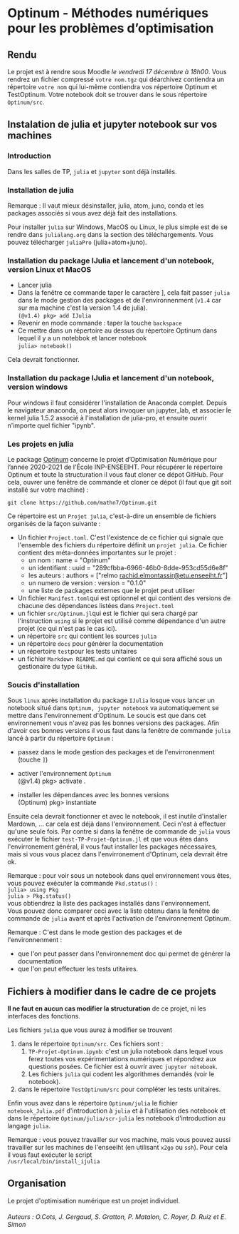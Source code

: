 # Optinum - Méthodes numériques pour les problèmes d’optimisation

## Rendu
Le projet est à rendre sous Moodle *le vendredi 17 décembre à 18h00*. Vous rendrez un fichier compressé `votre nom.tgz` qui déarchivez contiendra un répertoire `votre nom` qui lui-même contiendra vos répertoire Optinum et TestOptinum. Votre notebook doit se trouver dans le sous répertoire `Optinum/src`.

## Instalation de julia et jupyter notebook sur vos machines

### Introduction
Dans les salles de TP, `julia` et `jupyter` sont déjà installés. 

### Installation de julia

Remarque : Il vaut mieux désinstaller, julia, atom, juno, conda et les packages associés si vous avez déjà fait des installations.

Pour installer `julia` sur Windows, MacOS ou Linux, le plus simple est de se rendre dans `julialang.org` dans la section des téléchargements. Vous pouvez télécharger `juliaPro` (julia+atom+juno).



### Installation du package IJulia et lancement d'un notebook, version Linux et MacOS

- Lancer julia
- Dans la fenêtre ce commande taper le caractère ], cela fait passer `julia` dans le mode gestion des packages et de l'environnenment (`v1.4` car sur ma machine c'est la version 1.4 de julia).  
`(@v1.4) pkg> add IJulia`
- Revenir en mode commande : taper la touche `backspace`
- Ce mettre dans un répertoire au dessus du répertoire Optinum dans lequel il y a un notebbok et lancer notebook  
`julia> notebook()`

Cela devrait fonctionner.

### Installation du package IJulia et lancement d'un notebook, version windows

Pour windows il faut considérer l'installation de Anaconda complet. Depuis le navigateur anaconda, on peut alors invoquer un jupyter_lab, et associer le kernel julia 1.5.2 associé à l'installation de julia-pro, et ensuite ouvrir n'importe quel fichier "ipynb".

### Les projets en julia
Le package [Optinum](https://github.com/mathn7/Optinum) concerne le projet d’Optimisation Numérique pour l’année 2020-2021 de l'École INP-ENSEEIHT. Pour récupérer le répertoire Optinum et toute la structuration il vous faut cloner ce dépot GitHub. Pour cela, ouvrer une fenêtre de commande et cloner ce dépot (il faut que git soit installé sur votre machine) : 

`git clone https://github.com/mathn7/Optinum.git`

Ce répertoire est un `Projet julia`, c'est-à-dire un ensemble de fichiers organisés de la façon suivante : 
 
- Un fichier `Project.toml`. C'est l'existence de ce fichier qui signale que l'ensemble des fichiers du répertoire définit un `projet julia`. Ce fichier contient des méta-données importantes sur le projet : 
  - un nom : name = "Optinum"
  - un identifiant : uuid = "289cfbba-6966-46b0-8dde-953cd55d6e8f"
  - les auteurs : authors = ["relmo <rachid.elmontassir@etu.enseeiht.fr>"]
  - un numero de version : version = "0.1.0"
  - une liste de packages externes que le projet peut utiliser
- Un fichier `Manifest.toml`qui est optionnel et qui contient des versions de chacune des dépendances listées dans `Project.toml`
- un fichier `src/Optinum.jl`qui est le fichier qui sera chargé par l'instruction `using` si le projet est utilisé comme dépendance d'un autre projet (ce qui n'est pas le cas ici).
- un répertoire `src` qui contient les sources `julia`
- un répertoire `docs` pour générer la documentation
- un répertoire `test`pour les tests unitaires
- un fichier `Markdown README.md` qui contient ce qui sera affiché sous un gestionaire du type `GitHub`.

### Soucis d'installation
Sous `linux` après installation du package `IJulia` losque vous lancer un notebook situé dans `Optinum, jupyter notebook` va automatiquement se mettre dans l'environnement d'Optinum. Le soucis est que dans cet environnement vous n'avez pas les bonnes versions des packages. Afin d'avoir ces bonnes versions il vous faut dans la fenêtre de commande `julia` lancé à partir du répertoire `Optinum` : 

- passez dans le mode  gestion des packages et de l'envirronenment (touche `]`)

- activer l'environnement `Optinum`  
(@v1.4) pkg> activate .

- installer les dépendances avec les bonnes versions  
(Optinum) pkg> instantiate

Ensuite cela devrait fonctionner et avec le notebook, il est inutile d'installer Mardown, ... car cela est déjà dans l'environnement. Ceci n'est à effectuer qu'une seule fois. Par contre si dans la fenêtre de commande de `julia` vous exécuter le fichier `test-TP-Projet-Optinum.jl` et que vous êtes dans l'envirronement général, il vous faut installer les packages nécessaires, mais si vous vous placez dans l'envirronement d'Optinum, cela devrait être ok.

Remarque : pour voir sous un notebook dans quel environnement vous êtes, vous pouvez exécuter la commande `Pkd.status()` :  
`julia> using Pkg`  
`julia > Pkg.status()`  
vous obtiendrez la liste des packages installés dans l'environnement.  
Vous pouvez donc comparer ceci avec la liste obtenu dans la fenêtre de commande de `julia` avant et après l'activation de l'environnement Optinum.

Remarque : C'est dans le mode gestion des packages et de l'environnenment :  

- que l'on peut passer dans l'environnement doc qui permet de générer la documentation
- que l'on peut effectuer les tests utitaires.


## Fichiers à modifier dans le cadre de ce projets

**Il ne faut en aucun cas modifier la structuration** de ce projet, ni les interfaces des fonctions.

Les fichiers `julia` que vous aurez à modifier se trouvent 

1. dans le répertoire `Optinum/src`. Ces fichiers sont : 
    1. `TP-Projet-Optinum.ipynb`: c'est un julia notebook dans lequel vous ferez toutes vos expérimentations numériques et répondrez aux questions posées. Ce fichier est à ouvrir avec `jupyter notebook`.
    2. Les fichiers `julia` qui codent les algorithmes demandés (voir le notebook).
2. dans le répertoire `TestOptinum/src` pour compléter les tests unitaires.

Enfin vous avez dans le répertoire `Optinum/julia` le fichier `notebook_Julia.pdf` d'introduction à `julia` et à l'utilisation des notebook et dans le répertoire `Optinum/julia/scr-julia` les notebook d'introduction au langage `julia`.

Remarque : vous pouvez travailler sur vos machine, mais vous pouvez aussi travailler sur les machines de l'enseeiht (en utilisant `x2go` ou `ssh`). Pour cela il vous faut exécuter le script  
`/usr/local/bin/install_ijulia`


## Organisation
Le projet d'optimisation numérique est un projet individuel.

###### Auteurs : O.Cots, J. Gergaud, S. Gratton, P. Matalon, C. Royer, D. Ruiz et E. Simon
